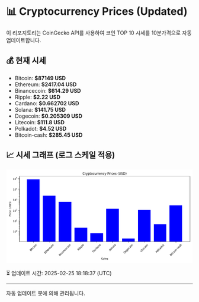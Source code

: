 
# 📊 Cryptocurrency Prices (Updated)

이 리포지토리는 CoinGecko API를 사용하여 코인 TOP 10 시세를 10분가격으로 자동 업데이트합니다.

## 💰 현재 시세
- Bitcoin: **$87149 USD**
- Ethereum: **$2417.04 USD**
- Binancecoin: **$614.29 USD**
- Ripple: **$2.22 USD**
- Cardano: **$0.662702 USD**
- Solana: **$141.75 USD**
- Dogecoin: **$0.205309 USD**
- Litecoin: **$111.8 USD**
- Polkadot: **$4.52 USD**
- Bitcoin-cash: **$285.45 USD**

## 📈 시세 그래프 (로그 스케일 적용)
![Crypto Prices](crypto_prices.png)

⏳ 업데이트 시간: 2025-02-25 18:18:37 (UTC)

---
자동 업데이트 봇에 의해 관리됩니다.

